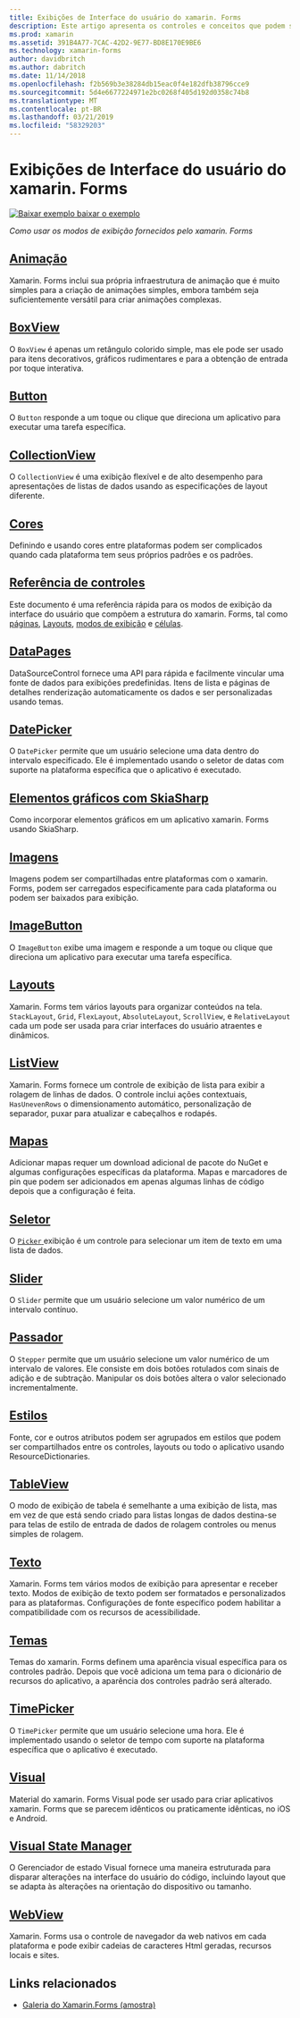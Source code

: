 ```yaml
---
title: Exibições de Interface do usuário do xamarin. Forms
description: Este artigo apresenta os controles e conceitos que podem ser usados durante a criação de uma interface do usuário em um aplicativo xamarin. Forms.
ms.prod: xamarin
ms.assetid: 391B4A77-7CAC-42D2-9E77-BD8E170E9BE6
ms.technology: xamarin-forms
author: davidbritch
ms.author: dabritch
ms.date: 11/14/2018
ms.openlocfilehash: f2b569b3e38284db15eac0f4e182dfb38796cce9
ms.sourcegitcommit: 5d4e6677224971e2bc0268f405d192d0358c74b8
ms.translationtype: MT
ms.contentlocale: pt-BR
ms.lasthandoff: 03/21/2019
ms.locfileid: "58329203"
---
```

# <a name="xamarinforms-user-interface-views"></a>Exibições de Interface do usuário do xamarin. Forms

[![Baixar exemplo](~/media/shared/download.png) baixar o exemplo](https://developer.xamarin.com/samples/FormsGallery/)

_Como usar os modos de exibição fornecidos pelo xamarin. Forms_

## <a name="animationanimationindexmd"></a>[Animação](animation/index.md)

Xamarin. Forms inclui sua própria infraestrutura de animação que é muito simples para a criação de animações simples, embora também seja suficientemente versátil para criar animações complexas.

## <a name="boxviewboxviewmd"></a>[BoxView](boxview.md)

O `BoxView` é apenas um retângulo colorido simple, mas ele pode ser usado para itens decorativos, gráficos rudimentares e para a obtenção de entrada por toque interativa.

## <a name="buttonbuttonmd"></a>[Button](button.md)

O `Button` responde a um toque ou clique que direciona um aplicativo para executar uma tarefa específica.

## <a name="collectionviewcollectionviewindexmd"></a>[CollectionView](collectionview/index.md)

O `CollectionView` é uma exibição flexível e de alto desempenho para apresentações de listas de dados usando as especificações de layout diferente.

## <a name="colorscolorsmd"></a>[Cores](colors.md)

Definindo e usando cores entre plataformas podem ser complicados quando cada plataforma tem seus próprios padrões e os padrões.

## <a name="controls-referencecontrolsindexmd"></a>[Referência de controles](controls/index.md)

Este documento é uma referência rápida para os modos de exibição da interface do usuário que compõem a estrutura do xamarin. Forms, tal como [páginas](~/xamarin-forms/user-interface/controls/pages.md), [Layouts](~/xamarin-forms/user-interface/controls/layouts.md), [modos de exibição](~/xamarin-forms/user-interface/controls/views.md) e [células](~/xamarin-forms/user-interface/controls/cells.md).

## <a name="datapagesdatapagesindexmd"></a>[DataPages](datapages/index.md)

DataSourceControl fornece uma API para rápida e facilmente vincular uma fonte de dados para exibições predefinidas. Itens de lista e páginas de detalhes renderização automaticamente os dados e ser personalizadas usando temas.

## <a name="datepickerdatepickermd"></a>[DatePicker](datepicker.md)

O `DatePicker` permite que um usuário selecione uma data dentro do intervalo especificado. Ele é implementado usando o seletor de datas com suporte na plataforma específica que o aplicativo é executado.

## <a name="graphics-with-skiasharpgraphicsskiasharpindexmd"></a>[Elementos gráficos com SkiaSharp](graphics/skiasharp/index.md)

Como incorporar elementos gráficos em um aplicativo xamarin. Forms usando SkiaSharp.

## <a name="imagesimagesmd"></a>[Imagens](images.md)

Imagens podem ser compartilhadas entre plataformas com o xamarin. Forms, podem ser carregados especificamente para cada plataforma ou podem ser baixados para exibição.

## <a name="imagebuttonimagebuttonmd"></a>[ImageButton](imagebutton.md)

O `ImageButton` exibe uma imagem e responde a um toque ou clique que direciona um aplicativo para executar uma tarefa específica.

## <a name="layoutslayoutsindexmd"></a>[Layouts](layouts/index.md)

Xamarin. Forms tem vários layouts para organizar conteúdos na tela. `StackLayout`, `Grid`, `FlexLayout`, `AbsoluteLayout`, `ScrollView`, e `RelativeLayout` cada um pode ser usada para criar interfaces do usuário atraentes e dinâmicos.

## <a name="listviewlistviewindexmd"></a>[ListView](listview/index.md)

Xamarin. Forms fornece um controle de exibição de lista para exibir a rolagem de linhas de dados. O controle inclui ações contextuais, `HasUnevenRows` o dimensionamento automático, personalização de separador, puxar para atualizar e cabeçalhos e rodapés.

## <a name="mapsmapmd"></a>[Mapas](map.md)

Adicionar mapas requer um download adicional de pacote do NuGet e algumas configurações específicas da plataforma. Mapas e marcadores de pin que podem ser adicionados em apenas algumas linhas de código depois que a configuração é feita.

## <a name="pickerpickerindexmd"></a>[Seletor](picker/index.md)

O [ `Picker` ](xref:Xamarin.Forms.Picker) exibição é um controle para selecionar um item de texto em uma lista de dados.

## <a name="sliderslidermd"></a>[Slider](slider.md)

O `Slider` permite que um usuário selecione um valor numérico de um intervalo contínuo.

## <a name="steppersteppermd"></a>[Passador](stepper.md)

O `Stepper` permite que um usuário selecione um valor numérico de um intervalo de valores. Ele consiste em dois botões rotulados com sinais de adição e de subtração. Manipular os dois botões altera o valor selecionado incrementalmente.

## <a name="stylesstylesindexmd"></a>[Estilos](styles/index.md)

Fonte, cor e outros atributos podem ser agrupados em estilos que podem ser compartilhados entre os controles, layouts ou todo o aplicativo usando ResourceDictionaries.

## <a name="tableviewtableviewmd"></a>[TableView](tableview.md)

O modo de exibição de tabela é semelhante a uma exibição de lista, mas em vez de que está sendo criado para listas longas de dados destina-se para telas de estilo de entrada de dados de rolagem controles ou menus simples de rolagem.

## <a name="texttextindexmd"></a>[Texto](text/index.md)

Xamarin. Forms tem vários modos de exibição para apresentar e receber texto. Modos de exibição de texto podem ser formatados e personalizados para as plataformas. Configurações de fonte específico podem habilitar a compatibilidade com os recursos de acessibilidade.

## <a name="themesthemesindexmd"></a>[Temas](themes/index.md)

Temas do xamarin. Forms definem uma aparência visual específica para os controles padrão. Depois que você adiciona um tema para o dicionário de recursos do aplicativo, a aparência dos controles padrão será alterado.

## <a name="timepickertimepickermd"></a>[TimePicker](timepicker.md)

O `TimePicker` permite que um usuário selecione uma hora. Ele é implementado usando o seletor de tempo com suporte na plataforma específica que o aplicativo é executado.

## <a name="visualvisualindexmd"></a>[Visual](visual/index.md)

Material do xamarin. Forms Visual pode ser usado para criar aplicativos xamarin. Forms que se parecem idênticos ou praticamente idênticas, no iOS e Android.

## <a name="visual-state-managervisual-state-managermd"></a>[Visual State Manager](visual-state-manager.md)

O Gerenciador de estado Visual fornece uma maneira estruturada para disparar alterações na interface do usuário do código, incluindo layout que se adapta às alterações na orientação do dispositivo ou tamanho.

## <a name="webviewwebviewmd"></a>[WebView](webview.md)

Xamarin. Forms usa o controle de navegador da web nativos em cada plataforma e pode exibir cadeias de caracteres Html geradas, recursos locais e sites.

## <a name="related-links"></a>Links relacionados

- [Galeria do Xamarin.Forms (amostra)](https://developer.xamarin.com/samples/FormsGallery/)
